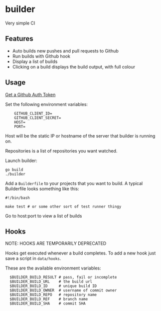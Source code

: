 # builder

Very simple CI

## Features
  * Auto builds new pushes and pull requests to Github
  * Run builds with Github hook
  * Display a list of builds
  * Clicking on a build displays the build output, with full colour

## Usage

[Get a Github Auth Token](https://help.github.com/articles/creating-an-access-token-for-command-line-use)

Set the following environment variables:

		GITHUB_CLIENT_ID=
		GITHUB_CLIENT_SECRET=
		HOST=
		PORT=

Host will be the static IP or hostname of the server that builder is running on.

Repositories is a list of repositories you want watched.

Launch builder:

    go build
    ./builder

Add a ``Builderfile`` to your projects that you want to build.
A typical Builderfile looks something like this:

    #!/bin/bash

    make test # or some other sort of test runner thingy

Go to host:port to view a list of builds

## Hooks

NOTE: HOOKS ARE TEMPORARILY DEPRECATED

Hooks get executed whenever a build completes. To add a new hook just save a script in ```data/hooks```.

These are the available environment variables:

      $BUILDER_BUILD_RESULT # pass, fail or incomplete
      $BUILDER_BUILD_URL    # the build url
      $BUILDER_BUILD_ID     # unique build ID
      $BUILDER_BUILD_OWNER  # username of commit owner
      $BUILDER_BUILD_REPO   # repository name
      $BUILDER_BUILD_REF    # branch name
      $BUILDER_BUILD_SHA    # commit SHA
